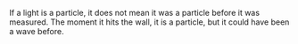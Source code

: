 If a light is a particle, it does not mean it was a particle before it was measured. The moment it hits the wall, it is a particle, but it could have been a wave before.

